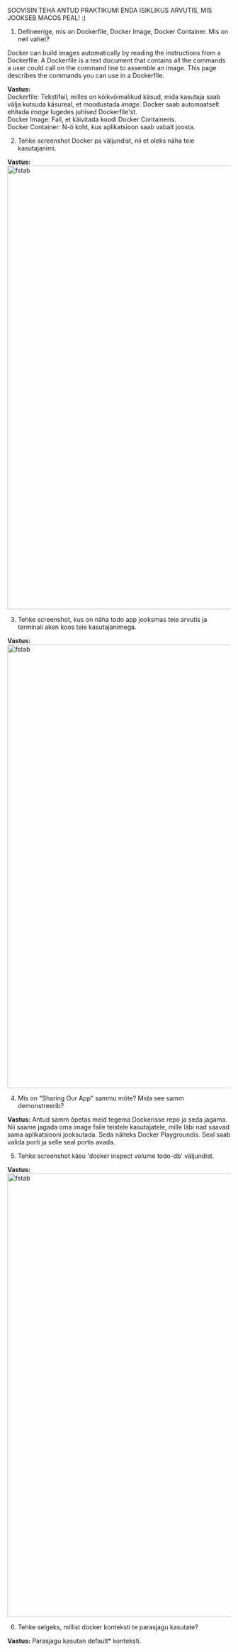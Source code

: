 SOOVISIN TEHA ANTUD PRAKTIKUMI ENDA ISIKLIKUS ARVUTIS, MIS JOOKSEB MACOS PEAL! :) 

1. Defineerige, mis on Dockerfile, Docker Image, Docker Container. Mis on neil vahet? 

Docker can build images automatically by reading the instructions from a Dockerfile. 
A Dockerfile is a text document that contains all the commands a user could call on the command 
line to assemble an image. This page describes the commands you can use in a Dockerfile.

**Vastus:** <br>
Dockerfile: Tekstifail, milles on kõikvõimalikud käsud, mida kasutaja saab välja kutsuda käsureal, et moodustada _image_. 
Docker saab automaatselt ehitada _image_ lugedes juhised Dockerfile'st. <br>
Docker Image: Fail, et käivitada koodi Docker Containeris. <br>
Docker Container: N-ö koht, kus aplikatsioon saab vabalt joosta. <br>

2. Tehke screenshot Docker ps väljundist, nii et oleks näha teie kasutajanimi. 

**Vastus:** <img src="https://i.imgur.com/NVWvhjc.png" alt="fstab" width="1000"/>

3. Tehke screenshot, kus on näha todo app jooksmas teie arvutis ja terminali aken koos teie kasutajanimega. 

**Vastus:** <img src="https://i.imgur.com/x9l7LiT.png" alt="fstab" width="1000"/>

4. Mis on "Sharing Our App" sammu mõte? Mida see samm demonstreerib? 

**Vastus:** Antud samm õpetas meid tegema Dockerisse repo ja seda jagama. 
Nii saame jagada oma image faile teistele kasutajatele, mille läbi nad saavad sama aplikatsiooni jooksutada.
Seda näiteks Docker Playgroundis. Seal saab valida porti ja selle seal portis avada. 

5. Tehke screenshot käsu 'docker inspect volume todo-db' väljundist. 

**Vastus:** <img src="https://i.imgur.com/jUlZDoE.png" alt="fstab" width="1000"/>

6. Tehke selgeks, millist docker konteksti te parasjagu kasutate? 

**Vastus:** Parasjagu kasutan default* konteksti.


